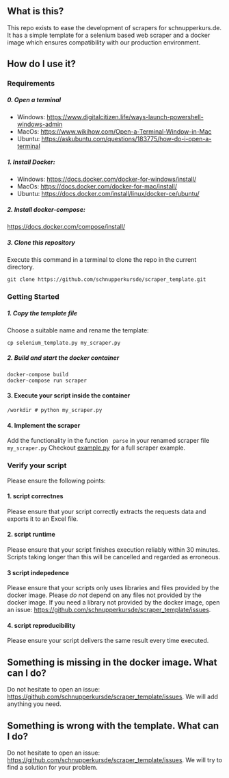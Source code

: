## What is this?

This repo exists to ease the development of scrapers for schnupperkurs.de.
It has a simple template for a selenium based web scraper and a docker image
which ensures compatibility with our production environment.

## How do I use it?

### Requirements

##### 0. Open a terminal
* Windows: https://www.digitalcitizen.life/ways-launch-powershell-windows-admin
* MacOs: https://www.wikihow.com/Open-a-Terminal-Window-in-Mac
* Ubuntu: https://askubuntu.com/questions/183775/how-do-i-open-a-terminal

##### 1. Install Docker:
* Windows: https://docs.docker.com/docker-for-windows/install/
* MacOs: https://docs.docker.com/docker-for-mac/install/
* Ubuntu: https://docs.docker.com/install/linux/docker-ce/ubuntu/

##### 2. Install docker-compose:
https://docs.docker.com/compose/install/

##### 3. Clone this repository
Execute this command in a terminal to clone the repo in the current directory.

```
git clone https://github.com/schnupperkursde/scraper_template.git
```

### Getting Started

##### 1. Copy the template file
Choose a suitable name and rename the template:
```
cp selenium_template.py my_scraper.py
```

##### 2. Build and start the docker container

```
docker-compose build
docker-compose run scraper
```
#### 3. Execute your script inside the container
```
/workdir # python my_scraper.py
```

#### 4. Implement the scraper
Add the functionality in the function ``` parse``` in your renamed scraper file ```my_scraper.py```
Checkout [example.py](https://github.com/schnupperkursde/scraper_template/blob/master/example.py) for a full scraper example.

### Verify your script
Please ensure the following points:
#### 1. script correctnes
Please ensure that your script correctly extracts the requests data and exports it to an Excel file.
#### 2. script runtime
Please ensure that your script finishes execution reliably within 30 minutes. Scripts taking longer than this will be
cancelled and regarded as erroneous.
#### 3 script indepedence
Please ensure that your scripts only uses libraries and files provided by the docker image.
Please *do not* depend on any files not provided by the docker image.
If you need a library not provided by the docker image, open an issue: https://github.com/schnupperkursde/scraper_template/issues.
#### 4. script reproducibility
Please ensure your script delivers the same result every time executed.

## Something is missing in the docker image. What can I do?
Do not hesitate to open an issue: https://github.com/schnupperkursde/scraper_template/issues. 
We will add anything you need.
## Something is wrong with the template. What can I do?
Do not hesitate to open an issue: https://github.com/schnupperkursde/scraper_template/issues. 
We will try to find a solution for your problem.
